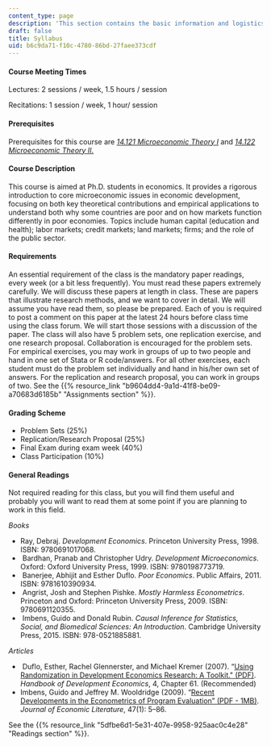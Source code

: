 ```yaml
---
content_type: page
description: 'This section contains the basic information and logistics for the course. '
draft: false
title: Syllabus
uid: b6c9da71-f10c-4780-86bd-27faee373cdf
---
```

#### Course Meeting Times

Lectures: 2 sessions / week, 1.5 hours / session

Recitations: 1 session / week, 1 hour/ session

#### Prerequisites

Prerequisites for this course are [*14.121 Microeconomic Theory I*](https://ocw.mit.edu/courses/14-121-microeconomic-theory-i-fall-2015/) and [*14.122 Microeconomic Theory II*.](https://ocw.mit.edu/courses/14-122-microeconomic-theory-ii-fall-2002/)

#### Course Description

This course is aimed at Ph.D. students in economics. It provides a rigorous introduction to core microeconomic issues in economic development, focusing on both key theoretical contributions and empirical applications to understand both why some countries are poor and on how markets function differently in poor economies. Topics include human capital (education and health); labor markets; credit markets; land markets; firms; and the role of the public sector.

#### Requirements

An essential requirement of the class is the mandatory paper readings, every week (or a bit less frequently). You must read these papers extremely carefully. We will discuss these papers at length in class. These are papers that illustrate research methods, and we want to cover in detail. We will assume you have read them, so please be prepared. Each of you is required to post a comment on this paper at the latest 24 hours before class time using the class forum. We will start those sessions with a discussion of the paper. The class will also have 5 problem sets, one replication exercise, and one research proposal. Collaboration is encouraged for the problem sets. For empirical exercises, you may work in groups of up to two people and hand in one set of Stata or R code/answers. For all other exercises, each student must do the problem set individually and hand in his/her own set of answers. For the replication and research proposal, you can work in groups of two. See the {{% resource_link "b9604dd4-9a1d-41f8-be09-a70683d6185b" "Assignments section" %}}. 

#### Grading Scheme

- Problem Sets (25%) 
- Replication/Research Proposal (25%) 
- Final Exam during exam week (40%) 
- Class Participation (10%)

#### General Readings

Not required reading for this class, but you will find them useful and probably you will want to read them at some point if you are planning to work in this field.

*Books*

- Ray, Debraj. *Development Economics*. Princeton University Press, 1998. ISBN: 9780691017068.
-  Bardhan, Pranab and Christopher Udry. *Development Microeconomics*. Oxford: Oxford University Press, 1999. ISBN: 9780198773719.
-  Banerjee, Abhijit and Esther Duflo. *Poor Economics*. Public Affairs, 2011. ISBN: 9781610390934.
-  Angrist, Josh and Stephen Pishke. *Mostly Harmless Econometrics*. Princeton and Oxford: Princeton University Press, 2009. ISBN: 9780691120355.
-  Imbens, Guido and Donald Rubin. *Causal Inference for Statistics, Social, and Biomedical Sciences: An Introduction*. Cambridge University Press, 2015. ISBN: 978-0521885881.

*Articles*

-  Duflo, Esther, Rachel Glennerster, and Michael Kremer (2007). “[Using Randomization in Development Economics Research: A Toolkit." (PDF)](https://www.povertyactionlab.org/sites/default/files/research-paper/Using-Randomization-in-Development-Economics.pdf.). *Handbook of Development Economics*, 4, Chapter 61. (Recommended)
- Imbens, Guido and Jeffrey M. Wooldridge (2009). “[Recent Developments in the Econometrics of Program Evaluation” (PDF - 1MB)](https://dash.harvard.edu/bitstream/handle/1/3043416/imbens_recent.pdf?sequence). *Journal of Economic Literature*, 47(1): 5–86. 

See the {{% resource_link "5dfbe6d1-5e31-407e-9958-925aac0c4e28" "Readings section" %}}.